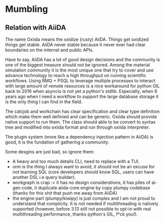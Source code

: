 # Mumbling

## Relation with AiiDA

The name Oxiida means the oxidize (rusty) AiiDA. 
Things get oxidized things get stable. 
AiiDA never stable because it never ever had clear boundaries on the internal and public APIs. 

Have to say, AiiDA has a lot of good design decisions and the community is one of the biggest treasure should not be ignored.
Among the material simulation community it is the most unique one that try to cover and use advance technology to reach a high throughput on running scientific workflows.
Using RMQ + PSQL to leverage multiple processes to interact with large amount of remote resources is a nice workaround for python GIL back to 2016 when asyncio is not yet a python's stdlib.
Especially, when 6 years ago when I need a workflow to support the large database storage it is the only thing I can find in the field.

The calcjob and workchain has clear specification and clear type definition which make them well definied and can be generic.
Oxiida should provide native support to run them.
The class should able to be convert to syntax tree and modified into oxiida format and run through oxiida interpreter.

The plugin system (more like a dependency injection pattern in AiiDA) is good, it is the fundation of gathering a community.

Some desgins are just bad, so ignore them:

- A heavy and too much details CLI, need to replace with a TUI.
- orm is the thing I always want to avoid, it should not be an excuse for not learning SQL (core developers should know SQL, users can have another DSL i.e query builder).
- workgraph is crap :< it has no design considerations, it has piles of ai-gen code, it duplicate aiida-core engine by copy plumpy codebase (thanks for this shit that push me away from AiiDA)
- the engine part (plumpy/kiwipy) is just complex and I am not proud to understand that complicity. It is not needed if multithreading is natively supported (however, before 3.13 still not possible to opt-in with real multithreading performance, thanks python's GIL, f*ck you!).
